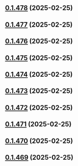 ## [0.1.478](https://github.com/binary-braids/terraform-oracle/compare/v0.1.477...v0.1.478) (2025-02-25)



## [0.1.477](https://github.com/binary-braids/terraform-oracle/compare/v0.1.476...v0.1.477) (2025-02-25)



## [0.1.476](https://github.com/binary-braids/terraform-oracle/compare/v0.1.475...v0.1.476) (2025-02-25)



## [0.1.475](https://github.com/binary-braids/terraform-oracle/compare/v0.1.474...v0.1.475) (2025-02-25)



## [0.1.474](https://github.com/binary-braids/terraform-oracle/compare/v0.1.473...v0.1.474) (2025-02-25)



## [0.1.473](https://github.com/binary-braids/terraform-oracle/compare/v0.1.472...v0.1.473) (2025-02-25)



## [0.1.472](https://github.com/binary-braids/terraform-oracle/compare/v0.1.471...v0.1.472) (2025-02-25)



## [0.1.471](https://github.com/binary-braids/terraform-oracle/compare/v0.1.470...v0.1.471) (2025-02-25)



## [0.1.470](https://github.com/binary-braids/terraform-oracle/compare/v0.1.469...v0.1.470) (2025-02-25)



## [0.1.469](https://github.com/binary-braids/terraform-oracle/compare/v0.1.468...v0.1.469) (2025-02-25)



